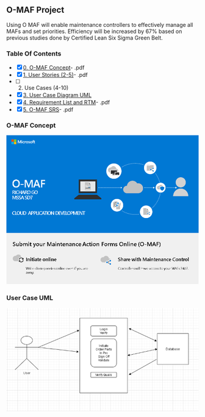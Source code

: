 ## O-MAF Project
Using O MAF will enable maintenance controllers to
effectively manage all MAFs and set priorities.
Efficiency will be increased by 67% based on
previous studies done by Certified Lean Six Sigma
Green Belt.

### Table Of Contents
- [X] [0. O-MAF Concept](O-MAF%20Concept.pdf)- .pdf
- [X] [1. User Stories (2-5)](User%20Story.pdf)- .pdf
- [ ] 2. Use Cases (4-10)
- [X] [3. User Case Diagram UML](#user-case-uml)
- [X] [4. Requirement List and RTM](Requirement%20List%20and%20RTM.pdf)- .pdf
- [X] [5. O-MAF SRS](O-MAF%20srs.pdf)- .pdf

### O-MAF Concept
![O-MAF Concept](O-MAF-concept.png)
### User Case UML
![User Case Diagram UML](Case%20UML.png)

